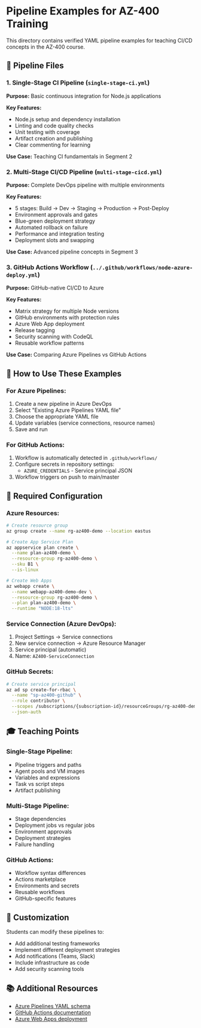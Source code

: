 # Pipeline Examples for AZ-400 Training

This directory contains verified YAML pipeline examples for teaching CI/CD concepts in the AZ-400 course.

## 📁 Pipeline Files

### 1. Single-Stage CI Pipeline (`single-stage-ci.yml`)
**Purpose:** Basic continuous integration for Node.js applications

**Key Features:**
- Node.js setup and dependency installation
- Linting and code quality checks
- Unit testing with coverage
- Artifact creation and publishing
- Clear commenting for learning

**Use Case:** Teaching CI fundamentals in Segment 2

### 2. Multi-Stage CI/CD Pipeline (`multi-stage-cicd.yml`)
**Purpose:** Complete DevOps pipeline with multiple environments

**Key Features:**
- 5 stages: Build → Dev → Staging → Production → Post-Deploy
- Environment approvals and gates
- Blue-green deployment strategy
- Automated rollback on failure
- Performance and integration testing
- Deployment slots and swapping

**Use Case:** Advanced pipeline concepts in Segment 3

### 3. GitHub Actions Workflow (`../.github/workflows/node-azure-deploy.yml`)
**Purpose:** GitHub-native CI/CD to Azure

**Key Features:**
- Matrix strategy for multiple Node versions
- GitHub environments with protection rules
- Azure Web App deployment
- Release tagging
- Security scanning with CodeQL
- Reusable workflow patterns

**Use Case:** Comparing Azure Pipelines vs GitHub Actions

## 🚀 How to Use These Examples

### For Azure Pipelines:
1. Create a new pipeline in Azure DevOps
2. Select "Existing Azure Pipelines YAML file"
3. Choose the appropriate YAML file
4. Update variables (service connections, resource names)
5. Save and run

### For GitHub Actions:
1. Workflow is automatically detected in `.github/workflows/`
2. Configure secrets in repository settings:
   - `AZURE_CREDENTIALS` - Service principal JSON
3. Workflow triggers on push to main/master

## 📝 Required Configuration

### Azure Resources:
```bash
# Create resource group
az group create --name rg-az400-demo --location eastus

# Create App Service Plan
az appservice plan create \
  --name plan-az400-demo \
  --resource-group rg-az400-demo \
  --sku B1 \
  --is-linux

# Create Web Apps
az webapp create \
  --name webapp-az400-demo-dev \
  --resource-group rg-az400-demo \
  --plan plan-az400-demo \
  --runtime "NODE:18-lts"
```

### Service Connection (Azure DevOps):
1. Project Settings → Service connections
2. New service connection → Azure Resource Manager
3. Service principal (automatic)
4. Name: `AZ400-ServiceConnection`

### GitHub Secrets:
```bash
# Create service principal
az ad sp create-for-rbac \
  --name "sp-az400-github" \
  --role contributor \
  --scopes /subscriptions/{subscription-id}/resourceGroups/rg-az400-demo \
  --json-auth
```

## 🎓 Teaching Points

### Single-Stage Pipeline:
- Pipeline triggers and paths
- Agent pools and VM images
- Variables and expressions
- Task vs script steps
- Artifact publishing

### Multi-Stage Pipeline:
- Stage dependencies
- Deployment jobs vs regular jobs
- Environment approvals
- Deployment strategies
- Failure handling

### GitHub Actions:
- Workflow syntax differences
- Actions marketplace
- Environments and secrets
- Reusable workflows
- GitHub-specific features

## 🔧 Customization

Students can modify these pipelines to:
- Add additional testing frameworks
- Implement different deployment strategies
- Add notifications (Teams, Slack)
- Include infrastructure as code
- Add security scanning tools

## 📚 Additional Resources

- [Azure Pipelines YAML schema](https://learn.microsoft.com/azure/devops/pipelines/yaml-schema)
- [GitHub Actions documentation](https://docs.github.com/actions)
- [Azure Web Apps deployment](https://learn.microsoft.com/azure/app-service/deploy-github-actions)
